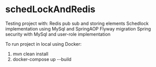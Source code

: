 # schedLockAndRedis
Testing project with: 
Redis pub sub and storing elements
Schedlock implementation using MySql and SpringAOP
Flyway migration
Spring security with MySql and user-role implementation

To run project in local using Docker:

1. mvn clean install
2. docker-compose up --build